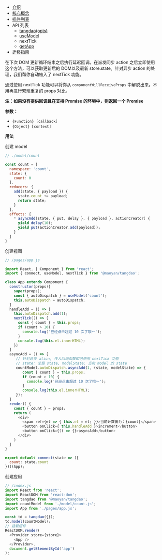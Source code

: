 - [介绍](https://maoyantech.github.io/tangdao/introduction/index)
- [核心概念](https://maoyantech.github.io/core-concepts/index)
- [插件列表](https://maoyantech.github.io/tangdao/plugins/index)
- API 列表
  - [tangdao(opts)](https://maoyantech.github.io/tangdao/api-reference/tangdao(opts))
  - [useModel](https://maoyantech.github.io/tangdao/api-reference/use-model)
  - nextTick
  - [getApp](https://maoyantech.github.io/tangdao/api-reference/get-app)
- [迁移指南](https://maoyantech.github.io/tangdao/migration-guide/index)

在下次 DOM 更新循环结束之后执行延迟回调。在派发同步 action 之后立即使用这个方法，可以获取更新后的 DOM以及最新 store.state。针对异步 action 的处理，我们帮你自动植入了 nextTick 功能。

通过使用 nextTick 功能可以将你从 ``componentWillReceiveProps`` 中解脱出来，不用再进行繁琐重复的 props 对比。

**注：如果没有提供回调且在支持 Promise 的环境中，则返回一个 Promise**

**参数：**

- ``{Function} [callback]``
- ``{Object} [context]``

**用法**

创建 model

```javascript
// ./model/count

const count = {
  namespace: 'count',
  state: {
    count: 0
  },
  reducers: {
    add(state, { payload }) {
      state.count += payload;
      return state;
    }
  },
  effects: {
    * asyncAdd(state, { put, delay }, { payload }, actionCreator) {
      yield delay(10);
      yield put(actionCreator.add(payload));
    }
  }
}
```

创建视图

```javascript
// /pages/app.js

import React, { Component } from 'react';
import { connect, useModel, nextTick } from '@maoyan/tangdao';

class App extends Component {
  constructor(props){
    super(props);
    const { autoDispatch } = useModel('count');
    this.autoDispatch = autoDispatch;
  }
  handleAdd = () => {
    this.autoDispatch.add(1);
    nextTick(() => {
      const { count } = this.props;
      if (count > 10) {
        console.log('已经点击超过 10 次了哦～');
      }
      console.log(this.el.innerHTML);
    })
  }
  asyncAdd = () => {
     // 针对异步 ation, 传入回调函数即可使用 nextTick 功能
     // state: 全局 state, modelState: 当前 model 的 state
     countModel.autoDispatch.asyncAdd(1, (state, modelState) => {
        const { count } = this.props;
        if (count > 10) {
          console.log('已经点击超过 10 次了哦～');
        }
        console.log(this.el.innerHTML);
     });
  }
  render() {
    const { count } = props;
    return (
      <div>
        <span ref={el => { this.el = el; }}>当前计数器为：{count}</span>
        <button onClick={ this.handleAdd }>increment</button>
        <button onClick={() => {}>asyncAdd</button>
      </div>
    )
  }
}

export default connect(state => ({
  count: state.count
}))(App);
```

创建应用

```javascript
// /index.js
import React from 'react';
import ReactDOM from 'react-dom';
import tangdao from '@maoyan/tangdao';
import countModel from './model/count.js';
import App from './pages/app.js';

const td = tangdao({});
td.model(countModel);
// 挂载组件
ReactDOM.render(
  <Provider store={store}>
  	<App />
  </Provider>,
  document.getElementById('app')
);
```